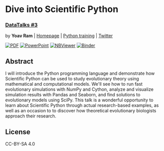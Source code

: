 # Dive into Scientific Python
### [DataTalks #3](https://www.meetup.com/DataHack/events/237926275/)

by **Yoav Ram** | [Homepage](http://www.yoavram.com) | [Python training](http://python.yoavram.com) | [Twitter](https://twitter.com/yoavram)

[![PDF](https://img.shields.io/badge/presentation-PDF-blue.svg)](https://github.com/yoavram/DataTalks2017/blob/master/presentation.pdf?raw=true)
[![PowerPoint](https://img.shields.io/badge/presentation-PowerPoint-red.svg)](https://github.com/yoavram/DataTalks2017/blob/master/presentation.pptx?raw=true)
[![NBViewer](https://img.shields.io/badge/static%20notebook-nbviewer-green.svg)](http://nbviewer.jupyter.org/github/yoavram/PyConIL2016/tree/master/)
[![Binder](https://img.shields.io/badge/interactive%20notebook-binder-orange.svg)](http://mybinder.org/repo/yoavram/PyConIL2016)

## Abstract

I will introduce the Python programming language and demonstrate how Scientific Python can be used to study evolutionary theory using mathematical and computational models. We'll see how to run fast evolutionary simulations with NumPy and Cython, analyze and visualize simulation results with Pandas and Seaborn, and find solutions to evolutionary models using SciPy. This talk is a wonderful opportunity to learn about Scientific Python through actual research-based examples, as well as an occasion to to discover how theoretical evolutionary biologists approach their research.

## License

CC-BY-SA 4.0
